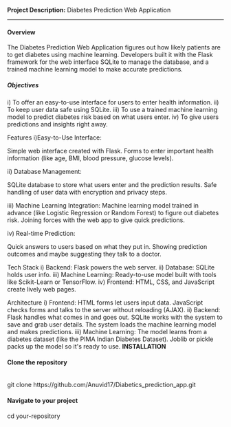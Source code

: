 <b>Project Description:</b> Diabetes Prediction Web Application <hr> 
<h4><b></b>Overview</h4></b>
The Diabetes Prediction Web Application figures out how likely patients are to get diabetes using machine learning. Developers built it with the Flask framework for the web interface SQLite to manage the database, and a trained machine learning model to make accurate predictions. <br>
<h5><b>Objectives</b></h5>
i) To offer an easy-to-use interface for users to enter health information.
ii) To keep user data safe using SQLite.
iii) To use a trained machine learning model to predict diabetes risk based on what users enter.
iv) To give users predictions and insights right away.

Features
i)Easy-to-Use Interface:

Simple web interface created with Flask.
Forms to enter important health information (like age, BMI, blood pressure, glucose levels).

ii) Database Management:

SQLite database to store what users enter and the prediction results.
Safe handling of user data with encryption and privacy steps.

iii) Machine Learning Integration:
Machine learning model trained in advance (like Logistic Regression or Random Forest) to figure out diabetes risk.
Joining forces with the web app to give quick predictions.

iv) Real-time Prediction:

Quick answers to users based on what they put in.
Showing prediction outcomes and maybe suggesting they talk to a doctor.

Tech Stack 
i) Backend: Flask powers the web server. 
ii) Database: SQLite holds user info. 
iii) Machine Learning: Ready-to-use model built with tools like Scikit-Learn or TensorFlow. 
iv) Frontend: HTML, CSS, and JavaScript create lively web pages. 

Architecture 
i) Frontend: HTML forms let users input data. JavaScript checks forms and talks to the server without reloading (AJAX). 
ii) Backend: Flask handles what comes in and goes out. SQLite works with the system to save and grab user details. The system loads the machine learning model and makes predictions. 
iii) Machine Learning: The model learns from a diabetes dataset (like the PIMA Indian Diabetes Dataset). Joblib or pickle packs up the model so it's ready to use.
<b>INSTALLATION</b> <br>
<h4>Clone the repository</h4> <br>
git clone https://github.com/Anuvid17/Diabetics_prediction_app.git <br>
<h4>Navigate to your project</h4>
cd your-repository
